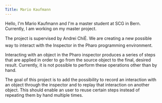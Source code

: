 ```yaml
---
Title: Mario Kaufmann
---
```


Hello, I'm Mario Kaufmann and I'm a master student at SCG in Bern. Currently, I am working on my master project.

The project is supervised by Andrei ChiÈ. We are creating a new possible way to interact with the Inspector in the Pharo programming environment.

Interacting with an object in the Pharo inspector produces a series of steps that are applied in order to go from the source object to the final, desired result. Currently, it is not possible to perform these operations other than by hand.

The goal of this project is to add the possibility to record an interaction with an object through the inspector and to replay that interaction on another object. This should enable an user to reuse certain steps instead of repeating them by hand multiple times.
